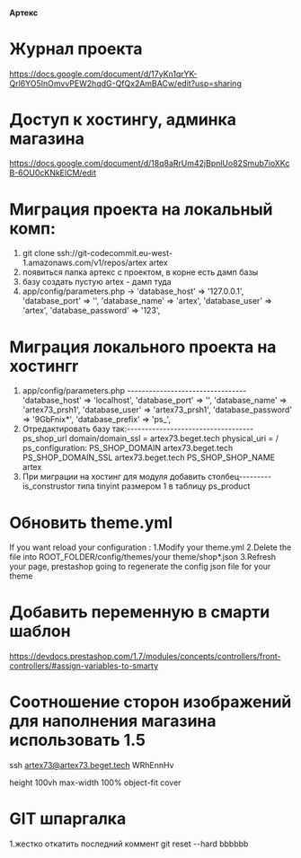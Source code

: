 #### Артекс ####


# Журнал проекта
https://docs.google.com/document/d/17yKn1qrYK-Qrl6YO5InOmvvPEW2hqdG-QfQx2AmBACw/edit?usp=sharing

# Доступ к хостингу, админка магазина
https://docs.google.com/document/d/18q8aRrUm42jBpnlUo82Smub7ioXKcB-6OU0cKNkElCM/edit

# Миграция проекта на локальный комп:
1. git clone ssh://git-codecommit.eu-west-1.amazonaws.com/v1/repos/artex artex
2. появиться папка артекс с проектом, в корне есть дамп базы
3. базу создать пустую artex - дамп туда
4. app/config/parameters.php ->
    'database_host' => '127.0.0.1',
    'database_port' => '',
    'database_name' => 'artex',
    'database_user' => 'artex',
    'database_password' => '123',

# Миграция локального проекта на хостингr
1. app/config/parameters.php ---------------------------------
    'database_host' => 'localhost',
    'database_port' => '',
    'database_name' => 'artex73_prsh1',
    'database_user' => 'artex73_prsh1',
    'database_password' => '9GbFnix*',
    'database_prefix' => 'ps_',
2. Отредактировать базу так:-----------------------------------
    ps_shop_url
    domain/domain_ssl = artex73.beget.tech 
    physical_uri = /
    ps_configuration:
    PS_SHOP_DOMAIN artex73.beget.tech
    PS_SHOP_DOMAIN_SSL artex73.beget.tech
    PS_SHOP_SHOP_NAME artex
3. При миграции на хостинг для модуля добавить столбец---------
    is_construstor типа tinyint размером 1 в таблицу ps_product 

# Обновить theme.yml
If you want reload your configuration :
1.Modify your theme.yml
2.Delete the file into ROOT_FOLDER/config/themes/your theme/shop*.json
3.Refresh your page, prestashop going to regenerate the config json file for your theme

# Добавить переменную в смарти шаблон
https://devdocs.prestashop.com/1.7/modules/concepts/controllers/front-controllers/#assign-variables-to-smarty

# Соотношение сторон изображений для наполнения магазина использовать 1.5
ssh artex73@artex73.beget.tech
WRhEnnHv

height 100vh
max-width 100%
object-fit cover


# GIT шпаргалка
1.жестко откатить последний коммент git reset --hard bbbbbb

